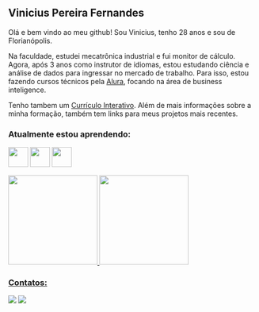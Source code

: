 ## Vinicius Pereira Fernandes

Olá e bem vindo ao meu github! Sou Vinicius, tenho 28 anos e sou de Florianópolis.

Na faculdade, estudei mecatrônica industrial e fui monitor de cálculo. Agora, após 3 anos como instrutor de idiomas, estou estudando ciência e análise de dados para ingressar no mercado de trabalho. Para isso, estou fazendo cursos técnicos pela [Alura](https://www.alura.com.br), focando na área de business inteligence.

Tenho tambem um [Currículo Interativo](https://bit.ly/Vinicius_PF). Além de mais informações sobre a minha formação, também tem links para meus projetos mais recentes.



### Atualmente estou aprendendo:
<img src="https://cdn.jsdelivr.net/gh/devicons/devicon/icons/microsoftsqlserver/microsoftsqlserver-plain-wordmark.svg" width="40" height="40" /> <img src="https://cdn.jsdelivr.net/gh/devicons/devicon/icons/pandas/pandas-original-wordmark.svg" width="40" height="40" /> <img src="https://cdn.jsdelivr.net/gh/devicons/devicon/icons/python/python-original.svg" width="40" height="40" />




<div>
<a href="https://github.com/vinicius-pf">
<img height="180em" src="https://github-readme-stats.vercel.app/api/top-langs/?username=vinicius-pf&layout=compact&langs_count=7&theme=dracula"/>
<img height="180em" src="https://github-readme-stats.vercel.app/api?username=vinicius-pf&show_icons=true&theme=dracula&include_all_commits=true&count_private=true"/>
</div>

### Contatos:
<div>
<a href = "mailto:vinicius-pf@outlook.com"><img src="https://img.shields.io/badge/Outlook-D14836?style=for-the-badge&logo=outlook&logoColor=white" target="_blank"></a>
<a href="https://www.linkedin.com/in/viniciuspf/" target="_blank"><img src="https://img.shields.io/badge/-LinkedIn-%230077B5?style=for-the-badge&logo=linkedin&logoColor=white" target="_blank"></a>   
</div>
